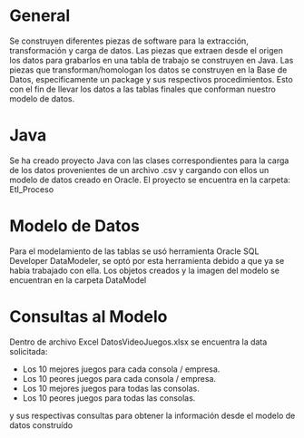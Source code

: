 # General
Se construyen diferentes piezas de software para la extracción, transformación y carga de datos.
Las piezas que extraen desde el origen los datos para grabarlos en una tabla de trabajo se construyen en Java.
Las piezas que transforman/homologan los datos se construyen en la Base de Datos, especificamente un package y sus respectivos procedimientos. Esto con el fin de llevar
los datos a las tablas finales que conforman nuestro modelo de datos.

# Java
Se ha creado proyecto Java con las clases correspondientes para la carga de los datos provenientes de un archivo .csv y cargando con ellos un modelo de datos
creado en Oracle.
El proyecto se encuentra en la carpeta: Etl_Proceso

# Modelo de Datos
Para el modelamiento de las tablas se usó herramienta Oracle SQL Developer DataModeler, se optó por esta herramienta debido a que ya se había trabajado con ella.
Los objetos creados y la imagen del modelo se encuentran en la carpeta DataModel

# Consultas al Modelo
Dentro de archivo Excel DatosVideoJuegos.xlsx se encuentra la data solicitada:
- Los 10 mejores juegos para cada consola / empresa.
- Los 10 peores juegos para cada consola / empresa.
- Los 10 mejores juegos para todas las consolas.
- Los 10 peores juegos para todas las consolas.

y sus respectivas consultas para obtener la información desde el modelo de datos construído
